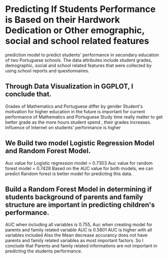 # Predicting If Students Performance is Based on their Hardwork Dedication or Other emographic, social and school related features
 prediction model to predict students' performance in secondary education of two Portuguese schools. The data attributes include student grades, demographic, social and school related features that were collected by using school reports and questionnaires. 

## Through Data Visualization in GGPLOT, I conclude that.

  Grades of Mathematics and Portuguese differ by gender
  Student's motivation for higher education in the future is important for current performance of Mathematics and Portuguese
  Study time really matter to get better grade as the more hours student spend , their grades increases. 
  Influence of Internet on students' performance is higher

## We Build two model Logistic Regression Model and Random Forest Model.
  Auc value for Logistic regression model = 0.7303
  Auc value for random forest model = 0.7428
  Based on the AUC value for both models, we can predict Random forest is better model for predicting this data. 


## Build a Random Forest Model in determining if students background of parents and family structure are important in predicting children's performance. 
  AUC when including all variables is 0.755, Auc when creating model for parents and family related variable AUC is 0.5801
  AUC is higher with all variables included 
  Also the Mean decrease accurancy does not have parents and family related variables as most important factors.
  So I conclude that Parents and family related informations are not important in predicting the students performance. 
